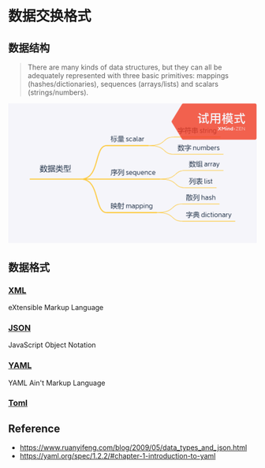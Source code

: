 # 数据交换格式

## 数据结构

> There are many kinds of data structures, but they can all be adequately represented with three basic primitives: mappings (hashes/dictionaries), sequences (arrays/lists) and scalars (strings/numbers). 

![数据类型](./assets/数据类型.png)

## 数据格式

### [XML](https://www.xml.com/)

eXtensible Markup Language

### [JSON](https://www.json.org/json-en.html)

JavaScript Object Notation

### [YAML](https://yaml.org/)

YAML Ain't Markup Language

### [Toml](https://toml.io/en/)

## Reference

* https://www.ruanyifeng.com/blog/2009/05/data_types_and_json.html
* https://yaml.org/spec/1.2.2/#chapter-1-introduction-to-yaml
